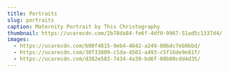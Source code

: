 ```yaml
---
title: Portraits
slug: portraits
caption: Maternity Portrait by This Christography
thumbnail: https://ucarecdn.com/2b78da84-fe6f-4df0-9967-51ad5c1337d4/
images:
  - https://ucarecdn.com/b00f4815-9eb4-4042-a249-80bdc7eb9bbd/
  - https://ucarecdn.com/30f33809-c1da-4501-a493-c5f16de9e81f/
  - https://ucarecdn.com/d382e583-7434-4a39-bd6f-08b00cdd4d35/
---
```

